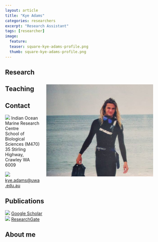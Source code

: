 ```yaml
---
layout: article
title: "Kye Adams"
categories: researchers
excerpt: "Research Assistant"
tags: [researcher]
image:
  feature: 
  teaser: square-kye-adams-profile.png
  thumb: square-kye-adams-profile.png
---
```

## Research

<img class="philprofile" src='/images/square-kye-adams-profile.png' align='right' width="350" hspace="20" vspace="10">


## Teaching


## Contact
<img src='/images/icons/building-regular.svg' width="15px"> Indian Ocean Marine Research Centre <br>
School of Biological Sciences (M470)<br>
35 Stirling Highway, Crawley WA 6009</p>

<img src='/images/icons/envelope-regular.svg' width="15px"> <a href="mailto:kye.adams@uwa.edu.au"> kye.adams@uwa.edu.au</a><br>

## Publications
<img src='/images/icons/google-brands.svg' width="15px"> <a href="https://scholar.google.com/citations?user=HzrnijAAAAAJ&hl=en&oi=ao">Google Scholar</a><br>
<img src='/images/icons/researchgate-brands.svg' width="15px"> <a href="https://www.researchgate.net/profile/Kye_Adams"> ResearchGate</a><br>

## About me
